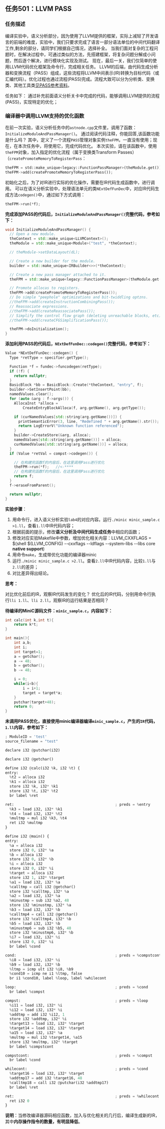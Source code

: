## 任务501：LLVM PASS

### 任务描述

编译实验中，语义分析部分，因为使用了LLVM提供的框架，实际上减轻了开发语言的前端的难度，实验中，我们只要求完成了语言一部分语法单位的中间代码翻译工作,剩余的部分，请同学们根据自己情况，选择补全。
当我们面对复杂的工程问题时，在解决过程中，可通过类似的方法，先搭建框架，将复杂问题分解成小问题，然后逐个解决，进行模块化实现及测试。
现在，最后一关，我们仅简单的使用LLVM代码优化框架及命令行，完成相关任务。
LLVM的后端，由代码生成分析器和变换流程（PASS）组成，这些流程将LLVM中间表示(IR)转换为目标代码（或汇编代码）。优化过程也通过流程(PASS)完成。流程大致可以分为分析类、变换类、其他工具类[见PASS参考资料](https://llvm.org/docs/Passes.html#)。

任务如下：
通过补充前面语义分析关卡中完成的代码，能够调用LLVM提供的流程(PASS)，实现特定的优化；

### 编译器中调用LLVM支持的优化函数

在前一次实验，语义分析任务中的`astnode.cpp`文件里，调用了函数：
`InitializeModuleAndPassManager()`。
通过阅读代码注释，你能回答,该函数功能是什么吗？
其中，定义了一个流程`PASS`管理对象实例`theFPM`，一直没有使用；现在，在本次任务中，将使用它，完成代码优化。
本次实验，请在该函数中，使用`theFPM`对象，加入指定的优化流程（属于变换类Transform Passes）（`createPromoteMemoryToRegisterPass`：

```python
theFPM = std::make_unique<legacy::FunctionPassManager>(theModule.get()); 
theFPM->add(createPromoteMemoryToRegisterPass());
```

初始化之后，为了对IR进行实际的优化操作，需要在IR代码生成函数中，进行调用。
可以在语义分析实验中，处理语法单元的类`NExtDefFunDec`中，对应IR代码生成方法`codegen()`中，通过如下方式调用：

```python
theFPM->run(*f); 
```

**完成添加PASS的代码后，`InitializeModuleAndPassManager()`完整代码，参考如下：**

```c++
void InitializeModuleAndPassManager() {
  // Open a new module.
  theContext = std::make_unique<LLVMContext>();
  theModule = std::make_unique<Module>("test", *theContext);

  // theModule->setDataLayout(dL);

  // Create a new builder for the module.
  builder = std::make_unique<IRBuilder<>>(*theContext);

  // Create a new pass manager attached to it.
  theFPM = std::make_unique<legacy::FunctionPassManager>(theModule.get()); //<-****

  // Promote allocas to registers.
  theFPM->add(createPromoteMemoryToRegisterPass());
  // Do simple "peephole" optimizations and bit-twiddling optzns.
  //theFPM->add(createInstructionCombiningPass());
  // Reassociate expressions.
  //theFPM->add(createReassociatePass());
  // Simplify the control flow graph (deleting unreachable blocks, etc).
  //theFPM->add(createCFGSimplificationPass());

  theFPM->doInitialization();
}
```

**添加利用PASS的代码后，`NExtDefFunDec::codegen()`完整代码，参考如下：**

```c++
Value *NExtDefFunDec::codegen() {
  Type *retType = specifier.getType();

  Function *f = fundec->funcodegen(retType);
  if (!f) {
    return nullptr;
  }
  BasicBlock *bb = BasicBlock::Create(*theContext, "entry", f);
  builder->SetInsertPoint(bb);
  namedValues.clear();
  for (auto &arg : f->args()) {
    AllocaInst *alloca =
        CreateEntryBlockAlloca(f, arg.getName(), arg.getType());

    if (curNamedValues[std::string(arg.getName())]) {
      printSemanticError(3, line, "Redefined " + arg.getName().str());
      return LogErrorV("Unknown function referenced");
    }
    builder->CreateStore(&arg, alloca);
    namedValues[std::string(arg.getName())] = alloca;
    curNamedValues[std::string(arg.getName())] = alloca;
  }
  if (Value *retVal = compst->codegen()) {

    // 在构建完函数f的内容后，在这里调用Pass进行优化
    theFPM->run(*f);   //<-****
    // 在构建完函数f的内容后，在这里调用Pass进行优化
    return f;
  }
  f->eraseFromParent();

  return nullptr;
}
```

**实验步骤**：

1. 用命令行，进入语义分析实验`lab4`的对应内容。运行`./minic minic_sample.c >1.ll`，查看`1.ll`中IR代码内容；
2. 根据前面的提示，修改**语义分析及中间代码生成任务**中相应的函数；
3. 修改对应实验Makefile中参数，增加优化相关内容：LLVM_CXXFLAGS = $(shell $(LLVM_CONFIG) --cxxflags --ldflags --system-libs --libs core **native support**)
4. 用命令`make`，生成带优化功能的编译器minic
5. 运行`./minic minic_sample.c >2.ll`。查看`2.ll`中IR代码内容，比较`1.ll`与`2.ll`的差异；
6. 对比差异得出结论。

**思考：**

对比优化前后的IR，观察IR代码发生的变化？
优化后的IR代码，分别用命令行执行`lli 1.ll`、`lli 2.ll`，观察IR的运行结果是否相同？

**待编译的MiniC源码文件：`minic_sample.c`，内容如下：**

```c
int calc(int k,int t){
    return k*t;
}

int main(){
    int a,b;
    int i;
    int target=1;
    a = getchar();
    a -= 48;
    b = getchar();
    b -= 48;

    i = 0;
    while(i<b){
        i = i+1;
        target = target*a;
    }
    putchar(target+48);
    return 0;
}
```

**未调用PASS优化，直接使用minic编译器编译`minic_sample.c`，产生的`IR`代码，`1.ll`内容，参考如下：**

```python
; ModuleID = 'test'
source_filename = "test"

declare i32 @putchar(i32)

declare i32 @getchar()

define i32 @calc(i32 %k, i32 %t) {
entry:
  %t2 = alloca i32
  %k1 = alloca i32
  store i32 %k, i32* %k1
  store i32 %t, i32* %t2
  br label %ret

ret:                                              ; preds = %entry
  %k3 = load i32, i32* %k1
  %t4 = load i32, i32* %t2
  %multmp = mul i32 %k3, %t4
  ret i32 %multmp
}

define i32 @main() {
entry:
  %a = alloca i32
  store i32 0, i32* %a
  %b = alloca i32
  store i32 0, i32* %b
  %i = alloca i32
  store i32 0, i32* %i
  %target = alloca i32
  store i32 1, i32* %target
  %a1 = load i32, i32* %a
  %calltmp = call i32 @getchar()
  store i32 %calltmp, i32* %a
  %a2 = load i32, i32* %a
  %minustmp = sub i32 %a2, 48
  store i32 %minustmp, i32* %a
  %b3 = load i32, i32* %b
  %calltmp4 = call i32 @getchar()
  store i32 %calltmp4, i32* %b
  %b5 = load i32, i32* %b
  %minustmp6 = sub i32 %b5, 48
  store i32 %minustmp6, i32* %b
  %i7 = load i32, i32* %i
  store i32 0, i32* %i
  br label %cond

cond:                                             ; preds = %compstcont, %entry
  %i8 = load i32, i32* %i
  %b9 = load i32, i32* %b
  %ltmp = icmp ult i32 %i8, %b9
  %cond10 = icmp ne i1 %ltmp, false
  br i1 %cond10, label %loop, label %whilecont

loop:                                             ; preds = %cond
  br label %compst

compst:                                           ; preds = %loop
  %i11 = load i32, i32* %i
  %i12 = load i32, i32* %i
  %addtmp = add i32 %i12, 1
  store i32 %addtmp, i32* %i
  %target13 = load i32, i32* %target
  %target14 = load i32, i32* %target
  %a15 = load i32, i32* %a
  %multmp = mul i32 %target14, %a15
  store i32 %multmp, i32* %target
  br label %compstcont

compstcont:                                       ; preds = %compst
  br label %cond

whilecont:                                        ; preds = %cond
  %target16 = load i32, i32* %target
  %addtmp17 = add i32 %target16, 48
  %calltmp18 = call i32 @putchar(i32 %addtmp17)
  br label %ret

ret:                                              ; preds = %whilecont
  ret i32 0
}

```

**说明**：当修改编译器源码相应函数，加入与优化相关的几行后，编译生成新的IR，其中**内存操作指令的数量，有明显降低**。

